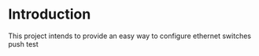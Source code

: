 # Introduction
This project intends to provide an easy way to configure ethernet switches
push test
